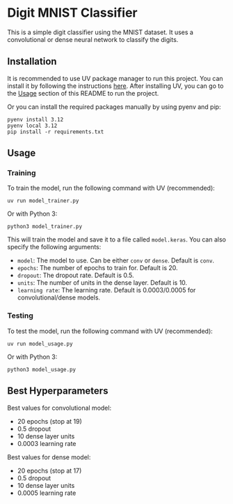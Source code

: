 # Digit MNIST Classifier

This is a simple digit classifier using the MNIST dataset. It uses a convolutional or dense neural network to classify the digits.

## Installation

It is recommended to use UV package manager to run this project. You can install it by following the instructions [here](https://docs.astral.sh/uv/getting-started/installation/).
After installing UV, you can go to the [Usage](#usage) section of this README to run the project.

Or you can install the required packages manually by using pyenv and pip:
```
pyenv install 3.12
pyenv local 3.12
pip install -r requirements.txt
```

## Usage

### Training

To train the model, run the following command with UV (recommended):

```
uv run model_trainer.py
```

Or with Python 3:
```
python3 model_trainer.py
```

This will train the model and save it to a file called `model.keras`.
You can also specify the following arguments:

- `model`: The model to use. Can be either `conv` or `dense`. Default is `conv`.
- `epochs`: The number of epochs to train for. Default is 20.
- `dropout`: The dropout rate. Default is 0.5.
- `units`: The number of units in the dense layer. Default is 10.
- `learning rate`: The learning rate. Default is 0.0003/0.0005 for convolutional/dense models.

### Testing

To test the model, run the following command with UV (recommended):

```
uv run model_usage.py
```

Or with Python 3:
```
python3 model_usage.py
```

## Best Hyperparameters

Best values for convolutional model:
- 20 epochs (stop at 19)
- 0.5 dropout
- 10 dense layer units
- 0.0003 learning rate

Best values for dense model:
- 20 epochs (stop at 17)
- 0.5 dropout
- 10 dense layer units
- 0.0005 learning rate
